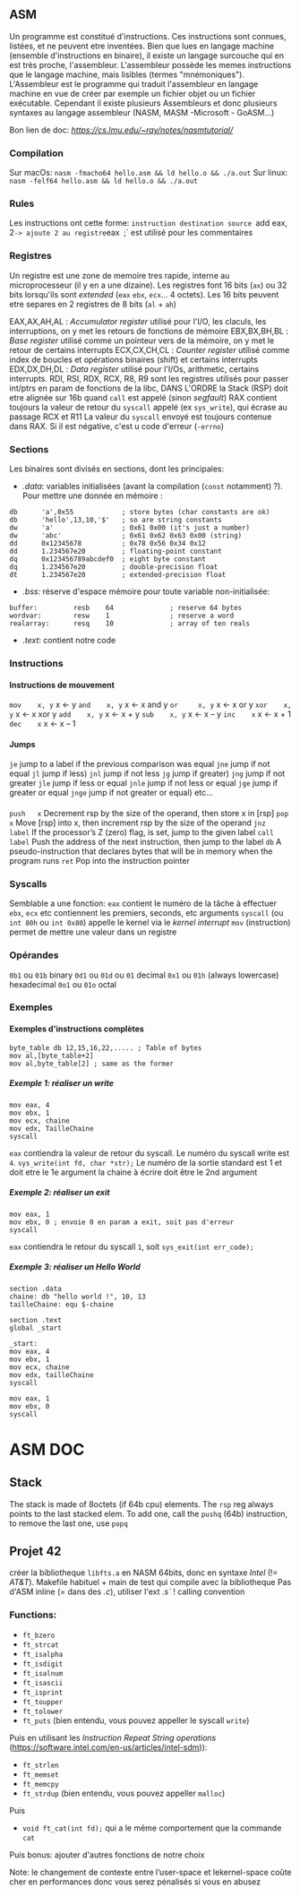 ## ASM
Un programme est constitué d'instructions.
Ces instructions sont connues, listées, et ne peuvent etre inventées.
Bien que lues en langage machine (ensemble d'instructions en binaire), il existe un langage surcouche qui en est très proche, l'assembleur.
L'assembleur possède les memes instructions que le langage machine, mais lisibles (termes "mnémoniques"). L'Assembleur est le programme qui traduit l'assembleur en langage machine en vue de créer par exemple un fichier objet ou un fichier exécutable.
Cependant il existe plusieurs Assembleurs et donc plusieurs syntaxes au langage assembleur (NASM, MASM -Microsoft - GoASM...)

Bon lien de doc: *https://cs.lmu.edu/~ray/notes/nasmtutorial/*

### Compilation
Sur macOs: `nasm -fmacho64 hello.asm && ld hello.o && ./a.out`
Sur linux: `nasm -felf64 hello.asm && ld hello.o && ./a.out`

### Rules
Les instructions ont cette forme: `instruction destination source
`add eax, 2` -> ajoute 2 au registre `eax`
`;` est utilisé pour les commentaires

### Registres
Un registre est une zone de memoire tres rapide, interne au microprocesseur (il y en a une dizaine). Les registres font 16 bits (`ax`) ou 32 bits lorsqu'ils sont *extended* (`eax` `ebx`, `ecx`... 4 octets). Les 16 bits peuvent etre separes en 2 registres de 8 bits (`al` + `ah`)

EAX,AX,AH,AL : *Accumulator register* utilisé pour l'I/O, les claculs, les interruptions, on y met les retours de fonctions de mémoire
EBX,BX,BH,BL : *Base register* utilisé comme un pointeur vers de la mémoire, on y met le retour de certains interrupts
ECX,CX,CH,CL : *Counter register* utilisé comme index de boucles et opérations binaires (shift) et certains interrupts
EDX,DX,DH,DL : *Data register* utilisé pour l'I/Os, arithmetic, certains interrupts.
RDI, RSI, RDX, RCX, R8, R9 sont les registres utilisés pour passer int/ptrs en param de fonctions de la libc, DANS L'ORDRE
la Stack (RSP) doit etre alignée sur 16b quand `call` est appelé (sinon *segfault*)
RAX contient toujours la valeur de retour du `syscall` appelé (ex `sys_write`), qui écrase au passage RCX et R11
La valeur du `syscall` envoyé est toujours contenue dans RAX. Si il est négative, c'est u code d'erreur (`-errno`)

### Sections
Les binaires sont divisés en sections, dont les principales:
- *.data*: variables initialisées (avant la compilation (`const` notamment) ?). Pour mettre une donnée en mémoire :
```
db		'a',0x55            ; store bytes (char constants are ok)
db		'hello',13,10,'$'   ; so are string constants
dw		'a'                 ; 0x61 0x00 (it's just a number)
dw		'abc'               ; 0x61 0x62 0x63 0x00 (string)
dd		0x12345678          ; 0x78 0x56 0x34 0x12
dd		1.234567e20         ; floating-point constant
dq		0x123456789abcdef0  ; eight byte constant
dq		1.234567e20         ; double-precision float
dt		1.234567e20         ; extended-precision float
```
- *.bss*: réserve d'espace mémoire pour toute variable non-initialisée:
```
buffer:         resb    64              ; reserve 64 bytes
wordvar:        resw    1               ; reserve a word
realarray:      resq    10              ; array of ten reals
```
- *.text*: contient notre code 

### Instructions

#### Instructions de mouvement
`mov	x, y`	x ← y
`and	x, y` 	x ← x and y
`or		x, y`	x ← x or y
`xor	x, y` 	x ← x xor y
`add	x, y` 	x ← x + y
`sub	x, y` 	x ← x – y
`inc	x`		x ←  x + 1
`dec	x`		x ←  x – 1

#### Jumps
`je`			jump to a label if the previous comparison was equal
`jne`			jump if not equal
`jl`			jump if less)
`jnl`			jump if not less
`jg`			jump if greater)
`jng`			jump if not greater
`jle`			jump if less or equal
`jnle`			jump if not less or equal
`jge`			jump if greater or equal
`jnge`			jump if not greater or equal)
etc...

#### 
`push	x`		Decrement rsp by the size of the operand, then store x in [rsp]
`pop	x`		Move [rsp] into x, then increment rsp by the size of the operand
`jnz	label` 	If the processor’s Z (zero) flag, is set, jump to the given label
`call	label`	Push the address of the next instruction, then jump to the label
`db`			A pseudo-instruction that declares bytes that will be in memory when the program runs
`ret`			Pop into the instruction pointer 

### Syscalls
Semblable a une fonction:
`eax` 			contient le numéro de la tâche à effectuer
`ebx`, `ecx`	etc contiennent les premiers, seconds, etc arguments
`syscall` 		(ou `int 80h` ou `int 0x80`) appelle le kernel via le *kernel interrupt*
`mov`			(instruction) permet de mettre une valeur dans un registre

### Opérandes
`0b1` ou `01b`						binary
`0d1` ou `01d` ou `01`				decimal
`0x1` ou `01h` (always lowercase)	hexadecimal
`0o1` ou `01o`						octal

### Exemples

#### Exemples d'instructions complètes
```
byte_table db 12,15,16,22,..... ; Table of bytes
mov al,[byte_table+2]
mov al,byte_table[2] ; same as the former
```

##### Exemple 1: réaliser un write
```
mov eax, 4
mov ebx, 1
mov ecx, chaine
mov edx, TailleChaine
syscall
```
`eax` contiendra la valeur de retour du syscall.
Le numéro du syscall write est `4`. `sys_write(int fd, char *str);`
Le numéro de la sortie standard est 1 et doit etre le 1e argument
la chaine à écrire doit être le 2nd argument

##### Exemple 2: réaliser un exit
```
mov eax, 1
mov ebx, 0 ; envoie 0 en param a exit, soit pas d'erreur
syscall
```
`eax` contiendra le retour du syscall `1`, soit `sys_exit(int err_code);`

##### Exemple 3: réaliser un *Hello World*
```
section .data
chaine: db "hello world !", 10, 13
tailleChaine: equ $-chaine

section .text
global _start

_start:
mov eax, 4
mov ebx, 1
mov ecx, chaine
mov edx, tailleChaine
syscall

mov eax, 1
mov ebx, 0
syscall
```

# ASM DOC
## Stack
The stack is made of 8octets (if 64b cpu) elements.
The `rsp` reg always points to the last stacked elem.
To add one, call the `pushq` (64b) instruction, to remove the last one, use `popq`

## Projet 42
créer la bibliotheque `libfts.a` en NASM 64bits, donc en syntaxe *Intel* (!= *AT&T*).
Makefile habituel + main de test qui compile avec la bibliotheque
Pas d'ASM inline (= dans des *.c*), utiliser l'ext *.s`*
! calling convention

### Functions:
- `ft_bzero`
- `ft_strcat`
- `ft_isalpha`
- `ft_isdigit`
- `ft_isalnum`
- `ft_isascii`
- `ft_isprint`
- `ft_toupper`
- `ft_tolower`
- `ft_puts` (bien entendu, vous pouvez appeller le syscall `write`)

Puis en utilisant les *Instruction Repeat String operations* (https://software.intel.com/en-us/articles/intel-sdm)):
- `ft_strlen`
- `ft_memset`
- `ft_memcpy`
- `ft_strdup` (bien entendu, vous pouvez appeller `malloc`)

Puis
- `void ft_cat(int fd);` qui a le même comportement que la commande `cat`

Puis bonus: ajouter d'autres fonctions de notre choix

Note: le changement de contexte entre l’user-space et lekernel-space coûte cher en performances donc vous serez pénalisés si vous en abusez

